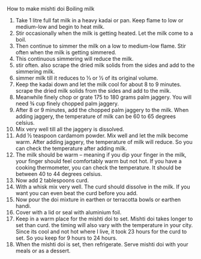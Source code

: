 How to make mishti doi
Boiling milk

1. Take 1 litre full fat milk in a heavy kadai or pan. Keep flame to low or medium-low and begin to heat milk.
2. Stir occasionally when the milk is getting heated. Let the milk come to a boil.
3. Then continue to simmer the milk on a low to medium-low flame. Stir often when the milk is getting simmered.
4. This continuous simmering will reduce the milk.
5. stir often. also scrape the dried milk solids from the sides and add to the simmering milk.
6. simmer milk till it reduces to ⅓ or ½ of its original volume.
7. Keep the kadai down and let the milk cool for about 8 to 9 minutes. scrape the dried milk solids from the sides and add to the milk.
8. Meanwhile finely chop or grate 175 to 180 grams palm jaggery. You will need ¾ cup finely chopped palm jaggery.
9. After 8 or 9 minutes, add the chopped palm jaggery to the milk. When adding jaggery, the temperature of milk can be 60 to 65 degrees celsius.
10. Mix very well till all the jaggery is dissolved.
11. Add ½ teaspoon cardamom powder. Mix well and let the milk become warm. After adding jaggery, the temperature of milk will reduce. So you can check the temperature after adding milk.
12. The milk should be warm – meaning if you dip your finger in the milk, your finger should feel comfortably warm but not hot. If you have a cooking thermometer, you can check the temperature. It should be between 40 to 44 degrees celsius.
13. Now add 2 tablespoons curd.
14. With a whisk mix very well. The curd should dissolve in the milk. If you want you can even beat the curd before you add.
15. Now pour the doi mixture in earthen or terracotta bowls or earthen handi.
16. Cover with a lid or seal with aluminium foil.
17. Keep in a warm place for the mishti doi to set. Mishti doi takes longer to set than curd. the timing will also vary with the temperature in your city. Since its cool and not hot where I live, it took 23 hours for the curd to set. So you keep for 9 hours to 24 hours.
18. When the mishti doi is set, then refrigerate. Serve mishti doi with your meals or as a dessert.